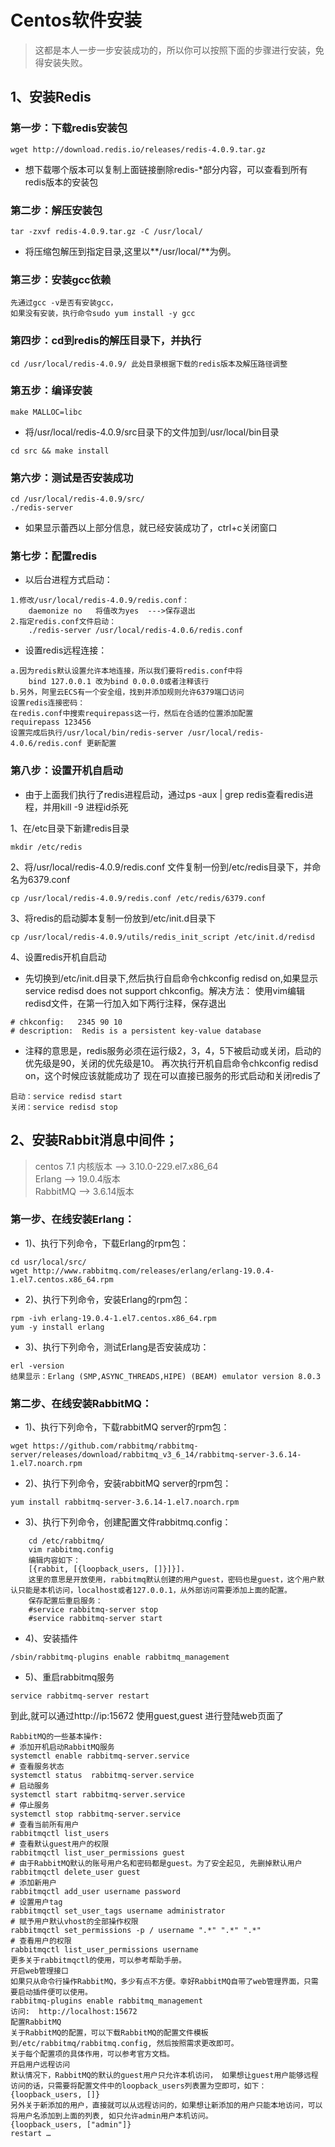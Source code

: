 # Centos软件安装

> 这都是本人一步一步安装成功的，所以你可以按照下面的步骤进行安装，免得安装失败。

## 1、安装Redis

### 第一步：下载redis安装包
```
wget http://download.redis.io/releases/redis-4.0.9.tar.gz  
```
* 想下载哪个版本可以复制上面链接删除redis-*部分内容，可以查看到所有redis版本的安装包

### 第二步：解压安装包
```
tar -zxvf redis-4.0.9.tar.gz -C /usr/local/
```
* 将压缩包解压到指定目录,这里以**/usr/local/**为例。

### 第三步：安装gcc依赖
```
先通过gcc -v是否有安装gcc，
如果没有安装，执行命令sudo yum install -y gcc
```
### 第四步：cd到redis的解压目录下，并执行
```
cd /usr/local/redis-4.0.9/ 此处目录根据下载的redis版本及解压路径调整
```
### 第五步：编译安装
```
make MALLOC=libc 
```
* 将/usr/local/redis-4.0.9/src目录下的文件加到/usr/local/bin目录

```
cd src && make install
```
### 第六步：测试是否安装成功
```
cd /usr/local/redis-4.0.9/src/
./redis-server
```
* 如果显示蕾西以上部分信息，就已经安装成功了，ctrl+c关闭窗口

### 第七步：配置redis

* 以后台进程方式启动：
```
1.修改/usr/local/redis-4.0.9/redis.conf：    
    daemonize no   将值改为yes  --->保存退出
2.指定redis.conf文件启动：                           
    ./redis-server /usr/local/redis-4.0.6/redis.conf
```

* 设置redis远程连接：
```
a.因为redis默认设置允许本地连接，所以我们要将redis.conf中将
    bind 127.0.0.1 改为bind 0.0.0.0或者注释该行
b.另外，阿里云ECS有一个安全组，找到并添加规则允许6379端口访问
设置redis连接密码：
在redis.conf中搜索requirepass这一行，然后在合适的位置添加配置
requirepass 123456
设置完成后执行/usr/local/bin/redis-server /usr/local/redis-4.0.6/redis.conf 更新配置
```

### 第八步：设置开机自启动

* 由于上面我们执行了redis进程启动，通过ps -aux | grep redis查看redis进程，并用kill -9 进程id杀死

1、在/etc目录下新建redis目录
```
mkdir /etc/redis
```
2、将/usr/local/redis-4.0.9/redis.conf 文件复制一份到/etc/redis目录下，并命名为6379.conf
```
cp /usr/local/redis-4.0.9/redis.conf /etc/redis/6379.conf
```
3、将redis的启动脚本复制一份放到/etc/init.d目录下
```
cp /usr/local/redis-4.0.9/utils/redis_init_script /etc/init.d/redisd
```
4、设置redis开机自启动

* 先切换到/etc/init.d目录下,然后执行自启命令chkconfig redisd on,如果显示service redisd does not support chkconfig。解决方法：
使用vim编辑redisd文件，在第一行加入如下两行注释，保存退出
```
# chkconfig:   2345 90 10
# description:  Redis is a persistent key-value database
```

* 注释的意思是，redis服务必须在运行级2，3，4，5下被启动或关闭，启动的优先级是90，关闭的优先级是10。
再次执行开机自启命令chkconfig redisd on，这个时候应该就能成功了
现在可以直接已服务的形式启动和关闭redis了
```
启动：service redisd start
关闭：service redisd stop
```

## 2、安装Rabbit消息中间件；
>centos 7.1 内核版本 --> 3.10.0-229.el7.x86_64  
>Erlang --> 19.0.4版本  
>RabbitMQ --> 3.6.14版本  

### 第一步、在线安装Erlang：
* 1)、执行下列命令，下载Erlang的rpm包：
```
cd usr/local/src/
wget http://www.rabbitmq.com/releases/erlang/erlang-19.0.4-1.el7.centos.x86_64.rpm
```

* 2)、执行下列命令，安装Erlang的rpm包：
```
rpm -ivh erlang-19.0.4-1.el7.centos.x86_64.rpm
yum -y install erlang
```

* 3)、执行下列命令，测试Erlang是否安装成功：
```
erl -version
结果显示：Erlang (SMP,ASYNC_THREADS,HIPE) (BEAM) emulator version 8.0.3
```

### 第二步、在线安装RabbitMQ：
* 1)、执行下列命令，下载rabbitMQ server的rpm包：
```
wget https://github.com/rabbitmq/rabbitmq-server/releases/download/rabbitmq_v3_6_14/rabbitmq-server-3.6.14-1.el7.noarch.rpm
```

* 2)、执行下列命令，安装rabbitMQ server的rpm包：
```
yum install rabbitmq-server-3.6.14-1.el7.noarch.rpm
```

* 3)、执行下列命令，创建配置文件rabbitmq.config：
```
    cd /etc/rabbitmq/
    vim rabbitmq.config
    编辑内容如下：
    [{rabbit, [{loopback_users, []}]}].
    这里的意思是开放使用，rabbitmq默认创建的用户guest，密码也是guest，这个用户默认只能是本机访问，localhost或者127.0.0.1，从外部访问需要添加上面的配置。
    保存配置后重启服务：
    #service rabbitmq-server stop
    #service rabbitmq-server start
```

* 4)、安装插件
```
/sbin/rabbitmq-plugins enable rabbitmq_management 
```

* 5)、重启rabbitmq服务
```
service rabbitmq-server restart 
```
到此,就可以通过http://ip:15672 使用guest,guest 进行登陆web页面了
```
RabbitMQ的一些基本操作:
# 添加开机启动RabbitMQ服务
systemctl enable rabbitmq-server.service
# 查看服务状态
systemctl status  rabbitmq-server.service
# 启动服务
systemctl start rabbitmq-server.service
# 停止服务
systemctl stop rabbitmq-server.service
# 查看当前所有用户
rabbitmqctl list_users
# 查看默认guest用户的权限
rabbitmqctl list_user_permissions guest
# 由于RabbitMQ默认的账号用户名和密码都是guest。为了安全起见, 先删掉默认用户
rabbitmqctl delete_user guest
# 添加新用户
rabbitmqctl add_user username password
# 设置用户tag
rabbitmqctl set_user_tags username administrator
# 赋予用户默认vhost的全部操作权限
rabbitmqctl set_permissions -p / username ".*" ".*" ".*"
# 查看用户的权限
rabbitmqctl list_user_permissions username
更多关于rabbitmqctl的使用，可以参考帮助手册。
开启web管理接口
如果只从命令行操作RabbitMQ，多少有点不方便。幸好RabbitMQ自带了web管理界面，只需要启动插件便可以使用。
rabbitmq-plugins enable rabbitmq_management
访问:  http://localhost:15672
配置RabbitMQ
关于RabbitMQ的配置，可以下载RabbitMQ的配置文件模板到/etc/rabbitmq/rabbitmq.config, 然后按照需求更改即可。
关于每个配置项的具体作用，可以参考官方文档。
开启用户远程访问
默认情况下，RabbitMQ的默认的guest用户只允许本机访问， 如果想让guest用户能够远程访问的话，只需要将配置文件中的loopback_users列表置为空即可，如下：
{loopback_users, []}
另外关于新添加的用户，直接就可以从远程访问的，如果想让新添加的用户只能本地访问，可以将用户名添加到上面的列表, 如只允许admin用户本机访问。
{loopback_users, ["admin"]}
restart …
```